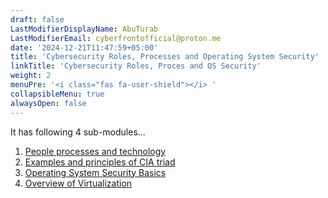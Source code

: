 ```yaml
---
draft: false
LastModifierDisplayName: AbuTurab
LastModifierEmail: cyberfrontofficial@proton.me
date: '2024-12-21T11:47:59+05:00'
title: 'Cybersecurity Roles, Processes and Operating System Security'
linkTitle: 'Cybersecurity Roles, Proces and OS Security'
weight: 2
menuPre: '<i class="fas fa-user-shield"></i> '
collapsibleMenu: true
alwaysOpen: false
---
```


It has following 4 sub-modules...

1. [People processes and technology](/cybersecurity-and-networks/ibm-cybersecurity-analyst/cybersecurity-roles-processes-and-os-security/people-processes-and-technology)
2. [Examples and principles of CIA triad](/cybersecurity-and-networks/ibm-cybersecurity-analyst/cybersecurity-roles-processes-and-os-security/examples-and-principles-of-cia-triad)
3. [Operating System Security Basics](/cybersecurity-and-networks/ibm-cybersecurity-analyst/cybersecurity-roles-processes-and-os-security/operating-system-security-basics)
4. [Overview of Virtualization](/cybersecurity-and-networks/ibm-cybersecurity-analyst/cybersecurity-roles-processes-and-os-security/overview-of-virtualization)
